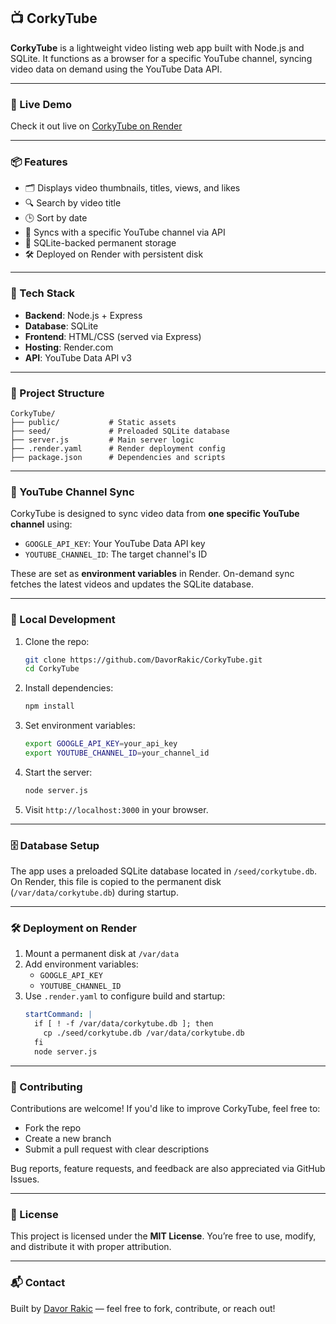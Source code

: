## 📺 CorkyTube

**CorkyTube** is a lightweight video listing web app built with Node.js and SQLite. It functions as a browser for a specific YouTube channel, syncing video data on demand using the YouTube Data API.

---

### 🚀 Live Demo

Check it out live on [CorkyTube on Render](https://corkytube.onrender.com)

---

### 📦 Features

- 🗂️ Displays video thumbnails, titles, views, and likes
- 🔍 Search by video title
- 🕒 Sort by date
- 🔄 Syncs with a specific YouTube channel via API
- 🧠 SQLite-backed permanent storage
- 🛠️ Deployed on Render with persistent disk

---

### 🧰 Tech Stack

- **Backend**: Node.js + Express
- **Database**: SQLite
- **Frontend**: HTML/CSS (served via Express)
- **Hosting**: Render.com
- **API**: YouTube Data API v3

---

### 📁 Project Structure

```
CorkyTube/
├── public/           # Static assets
├── seed/             # Preloaded SQLite database
├── server.js         # Main server logic
├── .render.yaml      # Render deployment config
├── package.json      # Dependencies and scripts
```

---

### 🔄 YouTube Channel Sync

CorkyTube is designed to sync video data from **one specific YouTube channel** using:

- `GOOGLE_API_KEY`: Your YouTube Data API key
- `YOUTUBE_CHANNEL_ID`: The target channel's ID

These are set as **environment variables** in Render. On-demand sync fetches the latest videos and updates the SQLite database.

---

### 🧪 Local Development

1. Clone the repo:
   ```bash
   git clone https://github.com/DavorRakic/CorkyTube.git
   cd CorkyTube
   ```

2. Install dependencies:
   ```bash
   npm install
   ```

3. Set environment variables:
   ```bash
   export GOOGLE_API_KEY=your_api_key
   export YOUTUBE_CHANNEL_ID=your_channel_id
   ```

4. Start the server:
   ```bash
   node server.js
   ```

5. Visit `http://localhost:3000` in your browser.

---

### 🗄️ Database Setup

The app uses a preloaded SQLite database located in `/seed/corkytube.db`. On Render, this file is copied to the permanent disk (`/var/data/corkytube.db`) during startup.

---

### 🛠️ Deployment on Render

1. Mount a permanent disk at `/var/data`
2. Add environment variables:
   - `GOOGLE_API_KEY`
   - `YOUTUBE_CHANNEL_ID`
3. Use `.render.yaml` to configure build and startup:
   ```yaml
   startCommand: |
     if [ ! -f /var/data/corkytube.db ]; then
       cp ./seed/corkytube.db /var/data/corkytube.db
     fi
     node server.js
   ```
---

### 🤝 Contributing

Contributions are welcome! If you'd like to improve CorkyTube, feel free to:

- Fork the repo
- Create a new branch
- Submit a pull request with clear descriptions

Bug reports, feature requests, and feedback are also appreciated via GitHub Issues.

---

### 📄 License

This project is licensed under the **MIT License**. You’re free to use, modify, and distribute it with proper attribution.

---

### 📬 Contact

Built by [Davor Rakic](https://github.com/DavorRakic) — feel free to fork, contribute, or reach out!

